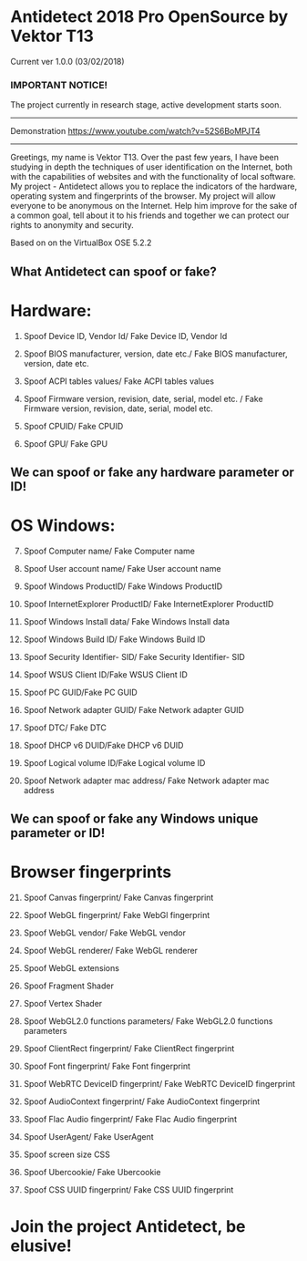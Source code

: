 # Antidetect 2018 Pro OpenSource by Vektor T13

Current ver 1.0.0 (03/02/2018)

### IMPORTANT NOTICE!

The project currently in research stage, active development starts soon.

*********************************************************
Demonstration https://www.youtube.com/watch?v=52S6BoMPJT4
*********************************************************

Greetings, my name is Vektor T13.
Over the past few years, I have been studying in depth the techniques of user identification on the Internet, both with the capabilities of websites and with the functionality of local software.
My project - Antidetect allows you to replace the indicators of the hardware, operating system and fingerprints of the browser.
My project will allow everyone to be anonymous on the Internet.
Help him improve for the sake of a common goal, tell about it to his friends and together we can protect our rights to anonymity and security.

Based on on the VirtualBox OSE 5.2.2

What Antidetect can spoof or fake?
-
# Hardware:
1. Spoof Device ID, Vendor Id/ Fake Device ID, Vendor Id

2. Spoof BIOS manufacturer, version, date etc./ Fake BIOS manufacturer, version, date etc.

3. Spoof ACPI tables values/ Fake ACPI tables values

4. Spoof Firmware version, revision, date, serial, model etc. / Fake Firmware version, revision, date, serial, model etc.

5. Spoof CPUID/ Fake CPUID

6. Spoof GPU/ Fake GPU


We can spoof or fake any hardware parameter or ID!
-
# OS Windows:
7. Spoof Computer name/ Fake Computer name

8. Spoof User account name/ Fake User account name

9. Spoof Windows ProductID/ Fake Windows ProductID

10. Spoof InternetExplorer ProductID/ Fake InternetExplorer ProductID

11. Spoof Windows Install data/ Fake Windows Install data

12. Spoof Windows Build ID/ Fake Windows Build ID

13. Spoof Security Identifier- SID/ Fake Security Identifier- SID

14. Spoof WSUS Client ID/Fake WSUS Client ID

15. Spoof PC GUID/Fake PC GUID

16. Spoof Network adapter GUID/ Fake Network adapter GUID

17. Spoof DTC/ Fake DTC

18. Spoof DHCP v6 DUID/Fake DHCP v6 DUID

19. Spoof Logical volume ID/Fake Logical volume ID

20. Spoof Network adapter mac address/ Fake Network adapter mac address

We can spoof or fake any Windows unique parameter or ID!
-
# Browser fingerprints
21. Spoof Canvas fingerprint/ Fake Canvas fingerprint

22. Spoof WebGL fingerprint/ Fake WebGl fingerprint

23. Spoof WebGL vendor/ Fake WebGL vendor

24. Spoof WebGL renderer/ Fake WebGL renderer

25. Spoof WebGL extensions

26. Spoof Fragment Shader

27. Spoof Vertex Shader

28. Spoof WebGL2.0 functions parameters/ Fake WebGL2.0 functions parameters

29. Spoof ClientRect fingerprint/ Fake ClientRect fingerprint

30. Spoof Font fingerprint/ Fake Font fingerprint

31. Spoof WebRTC DeviceID fingerprint/ Fake WebRTC DeviceID fingerprint

32. Spoof AudioContext fingerprint/ Fake AudioContext fingerprint

33. Spoof Flac Audio fingerprint/ Fake Flac Audio fingerprint

34. Spoof UserAgent/ Fake UserAgent

35. Spoof screen size CSS

36. Spoof Ubercookie/ Fake Ubercookie

37. Spoof CSS UUID fingerprint/ Fake CSS UUID fingerprint


# Join the project Antidetect, be elusive!

